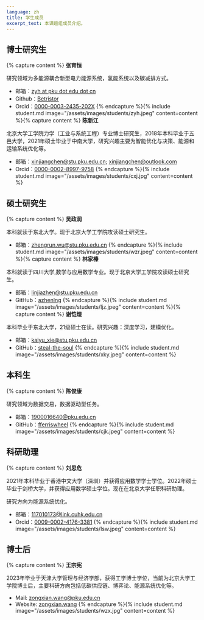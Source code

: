 ```yaml
---
language: zh
title: 学生成员
excerpt_text: 本课题组成员介绍。
---
```

## 博士研究生

{% capture content %}
**张育恒**

研究领域为多能源耦合新型电力能源系统，氢能系统以及碳减排方式。

- <span class="icon icon-mail"></span> 邮箱：[zyh at pku dot edu dot cn](mailto:zyh@pku.edu.cn)
- <span class="icon icon-github"></span> Github：[Betristor](https://github.com/Betristor)
- <span class="icon icon-orcid"></span> Orcid：[0000-0003-2435-202X](https://orcid.org/0000-0003-2435-202X)
{% endcapture %}{% include student.md image="/assets/images/students/zyh.jpeg" content=content %}{% capture content %}
**陈新江**

北京大学工学院力学（工业与系统工程）专业博士研究生，2018年本科毕业于五邑大学，2021年硕士毕业于中南大学，研究兴趣主要为智能优化与决策、能源和运输系统优化等。

- <span class="icon icon-mail"></span> 邮箱：[xinjiangchen@stu.pku.edu.cn](mailto:xinjiangchen@stu.pku.edu.cn); [xinjiangchen@outlook.com](mailto:xinjiangchen@outlook.com)
- <span class="icon icon-orcid"></span> Orcid：[0000-0002-8997-9758](https://orcid.org/0000-0002-8997-9758)
{% endcapture %}{% include student.md image="/assets/images/students/cxj.jpg" content=content %}

## 硕士研究生

{% capture content %}
**吴政润**

本科就读于东北大学。现于北京大学工学院攻读硕士研究生。

- <span class="icon icon-mail"></span> 邮箱：[zhengrun.wu@stu.pku.edu.cn](mailto:zhengrun.wu@stu.pku.edu.cn)
{% endcapture %}{% include student.md image="/assets/images/students/wzr.jpeg" content=content %}{% capture content %}
**林家榛**

本科就读于四川大学,数学与应用数学专业。现于北京大学工学院攻读硕士研究生。

- <span class="icon icon-mail"></span> 邮箱：[linjiazhen@stu.pku.edu.cn](mailto:linjiazhen@stu.pku.edu.cn)
- <span class="icon icon-github"></span> GitHub：[azhenlng](https://github.com/azhenlng)
{% endcapture %}{% include student.md image="/assets/images/students/ljz.jpeg" content=content %}{% capture content %}
**谢恺煜**

本科毕业于东北大学，21级硕士在读。研究兴趣：深度学习，建模优化。

- <span class="icon icon-mail"></span> 邮箱：[kaiyu_xie@stu.pku.edu.cn](mailto:kaiyu_xie@stu.pku.edu.cn)
- <span class="icon icon-github"></span> GitHub：[steal-the-soul](https://github.com/steal-the-soul)
{% endcapture %}{% include student.md image="/assets/images/students/xky.jpeg" content=content %}

## 本科生

{% capture content %}
**陈俊康**

研究领域为数据交易，数据驱动型任务。

- <span class="icon icon-mail"></span> 邮箱：[1900016640@pku.edu.cn](mailto:1900016640@pku.edu.cn)
- <span class="icon icon-github"></span> GitHub：[fferriswheel](https://github.com/fferriswheel)
{% endcapture %}{% include student.md image="/assets/images/students/cjk.jpeg" content=content %}

## 科研助理

{% capture content %}
**刘思危**

2021年本科毕业于香港中文大学（深圳）并获得应用数学学士学位。2022年硕士毕业于剑桥大学，并获得应用数学硕士学位。现在在北京大学任职科研助理。

研究方向为能源系统优化。

- <span class="icon icon-mail"></span> 邮箱：[117010173@link.cuhk.edu.cn](mailto:117010173@link.cuhk.edu.cn)
- <span class="icon icon-orcid"></span> Orcid：[0009-0002-4176-3381](https://orcid.org/0009-0002-4176-3381)
{% endcapture %}{% include student.md image="/assets/images/students/lsw.jpeg" content=content %}

## 博士后

{% capture content %}
**王宗宪**

2023年毕业于天津大学管理与经济学部，获得工学博士学位，当前为北京大学工学院博士后，主要科研方向包括低碳供应链、博弈论、能源系统优化等。

- <span class="icon icon-mail"></span> Mail: [zongxian.wang@pku.edu.cn](mailto:zongxian.wang@pku.edu.cn)
- <span class="icon icon-website"></span> Website: [zongxian.wang](zongxian.wang)
{% endcapture %}{% include student.md image="/assets/images/students/wzx.jpg" content=content %}
